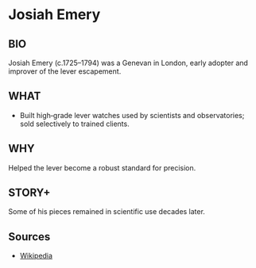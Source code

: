 ---
---
# Josiah Emery

## BIO
Josiah Emery (c.1725–1794) was a Genevan in London, early adopter and improver of the lever escapement.

## WHAT
- Built high‑grade lever watches used by scientists and observatories; sold selectively to trained clients.

## WHY
Helped the lever become a robust standard for precision.

## STORY+
Some of his pieces remained in scientific use decades later.

## Sources

- [Wikipedia](https://en.wikipedia.org/wiki/Josiah_Emery)
